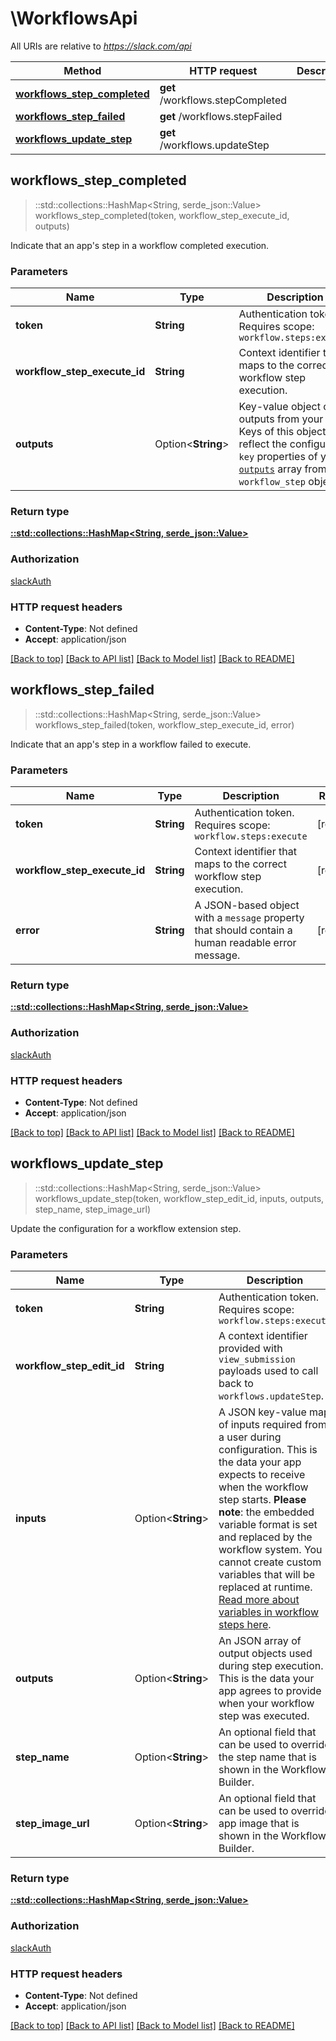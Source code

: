 # \WorkflowsApi

All URIs are relative to *https://slack.com/api*

Method | HTTP request | Description
------------- | ------------- | -------------
[**workflows_step_completed**](WorkflowsApi.md#workflows_step_completed) | **get** /workflows.stepCompleted | 
[**workflows_step_failed**](WorkflowsApi.md#workflows_step_failed) | **get** /workflows.stepFailed | 
[**workflows_update_step**](WorkflowsApi.md#workflows_update_step) | **get** /workflows.updateStep | 



## workflows_step_completed

> ::std::collections::HashMap<String, serde_json::Value> workflows_step_completed(token, workflow_step_execute_id, outputs)


Indicate that an app's step in a workflow completed execution.

### Parameters


Name | Type | Description  | Required | Notes
------------- | ------------- | ------------- | ------------- | -------------
**token** | **String** | Authentication token. Requires scope: `workflow.steps:execute` | [required] |
**workflow_step_execute_id** | **String** | Context identifier that maps to the correct workflow step execution. | [required] |
**outputs** | Option<**String**> | Key-value object of outputs from your step. Keys of this object reflect the configured `key` properties of your [`outputs`](/reference/workflows/workflow_step#output) array from your `workflow_step` object. |  |

### Return type

[**::std::collections::HashMap<String, serde_json::Value>**](serde_json::Value.md)

### Authorization

[slackAuth](../README.md#slackAuth)

### HTTP request headers

- **Content-Type**: Not defined
- **Accept**: application/json

[[Back to top]](#) [[Back to API list]](../README.md#documentation-for-api-endpoints) [[Back to Model list]](../README.md#documentation-for-models) [[Back to README]](../README.md)


## workflows_step_failed

> ::std::collections::HashMap<String, serde_json::Value> workflows_step_failed(token, workflow_step_execute_id, error)


Indicate that an app's step in a workflow failed to execute.

### Parameters


Name | Type | Description  | Required | Notes
------------- | ------------- | ------------- | ------------- | -------------
**token** | **String** | Authentication token. Requires scope: `workflow.steps:execute` | [required] |
**workflow_step_execute_id** | **String** | Context identifier that maps to the correct workflow step execution. | [required] |
**error** | **String** | A JSON-based object with a `message` property that should contain a human readable error message. | [required] |

### Return type

[**::std::collections::HashMap<String, serde_json::Value>**](serde_json::Value.md)

### Authorization

[slackAuth](../README.md#slackAuth)

### HTTP request headers

- **Content-Type**: Not defined
- **Accept**: application/json

[[Back to top]](#) [[Back to API list]](../README.md#documentation-for-api-endpoints) [[Back to Model list]](../README.md#documentation-for-models) [[Back to README]](../README.md)


## workflows_update_step

> ::std::collections::HashMap<String, serde_json::Value> workflows_update_step(token, workflow_step_edit_id, inputs, outputs, step_name, step_image_url)


Update the configuration for a workflow extension step.

### Parameters


Name | Type | Description  | Required | Notes
------------- | ------------- | ------------- | ------------- | -------------
**token** | **String** | Authentication token. Requires scope: `workflow.steps:execute` | [required] |
**workflow_step_edit_id** | **String** | A context identifier provided with `view_submission` payloads used to call back to `workflows.updateStep`. | [required] |
**inputs** | Option<**String**> | A JSON key-value map of inputs required from a user during configuration. This is the data your app expects to receive when the workflow step starts. **Please note**: the embedded variable format is set and replaced by the workflow system. You cannot create custom variables that will be replaced at runtime. [Read more about variables in workflow steps here](/workflows/steps#variables). |  |
**outputs** | Option<**String**> | An JSON array of output objects used during step execution. This is the data your app agrees to provide when your workflow step was executed. |  |
**step_name** | Option<**String**> | An optional field that can be used to override the step name that is shown in the Workflow Builder. |  |
**step_image_url** | Option<**String**> | An optional field that can be used to override app image that is shown in the Workflow Builder. |  |

### Return type

[**::std::collections::HashMap<String, serde_json::Value>**](serde_json::Value.md)

### Authorization

[slackAuth](../README.md#slackAuth)

### HTTP request headers

- **Content-Type**: Not defined
- **Accept**: application/json

[[Back to top]](#) [[Back to API list]](../README.md#documentation-for-api-endpoints) [[Back to Model list]](../README.md#documentation-for-models) [[Back to README]](../README.md)

